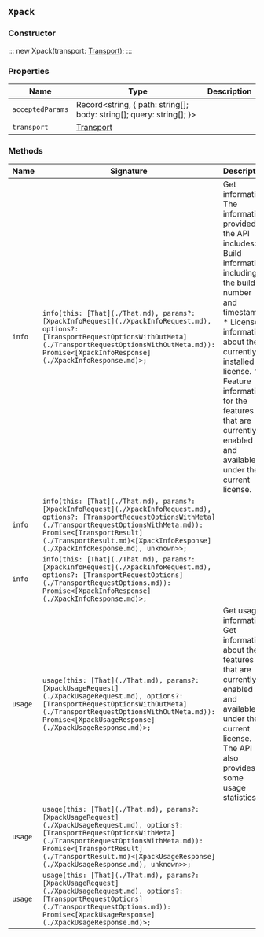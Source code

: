 ## `Xpack`

### Constructor

:::
new Xpack(transport: [Transport](./Transport.md));
:::

### Properties

| Name | Type | Description |
| - | - | - |
| `acceptedParams` | Record<string, { path: string[]; body: string[]; query: string[]; }> | &nbsp; |
| `transport` | [Transport](./Transport.md) | &nbsp; |

### Methods

| Name | Signature | Description |
| - | - | - |
| `info` | `info(this: [That](./That.md), params?: [XpackInfoRequest](./XpackInfoRequest.md), options?: [TransportRequestOptionsWithOutMeta](./TransportRequestOptionsWithOutMeta.md)): Promise<[XpackInfoResponse](./XpackInfoResponse.md)>;` | Get information. The information provided by the API includes: * Build information including the build number and timestamp. * License information about the currently installed license. * Feature information for the features that are currently enabled and available under the current license. |
| `info` | `info(this: [That](./That.md), params?: [XpackInfoRequest](./XpackInfoRequest.md), options?: [TransportRequestOptionsWithMeta](./TransportRequestOptionsWithMeta.md)): Promise<[TransportResult](./TransportResult.md)<[XpackInfoResponse](./XpackInfoResponse.md), unknown>>;` | &nbsp; |
| `info` | `info(this: [That](./That.md), params?: [XpackInfoRequest](./XpackInfoRequest.md), options?: [TransportRequestOptions](./TransportRequestOptions.md)): Promise<[XpackInfoResponse](./XpackInfoResponse.md)>;` | &nbsp; |
| `usage` | `usage(this: [That](./That.md), params?: [XpackUsageRequest](./XpackUsageRequest.md), options?: [TransportRequestOptionsWithOutMeta](./TransportRequestOptionsWithOutMeta.md)): Promise<[XpackUsageResponse](./XpackUsageResponse.md)>;` | Get usage information. Get information about the features that are currently enabled and available under the current license. The API also provides some usage statistics. |
| `usage` | `usage(this: [That](./That.md), params?: [XpackUsageRequest](./XpackUsageRequest.md), options?: [TransportRequestOptionsWithMeta](./TransportRequestOptionsWithMeta.md)): Promise<[TransportResult](./TransportResult.md)<[XpackUsageResponse](./XpackUsageResponse.md), unknown>>;` | &nbsp; |
| `usage` | `usage(this: [That](./That.md), params?: [XpackUsageRequest](./XpackUsageRequest.md), options?: [TransportRequestOptions](./TransportRequestOptions.md)): Promise<[XpackUsageResponse](./XpackUsageResponse.md)>;` | &nbsp; |
